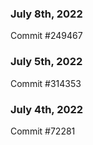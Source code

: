 ### July 8th, 2022

Commit #249467

### July 5th, 2022

Commit #314353


### July 4th, 2022

Commit #72281

